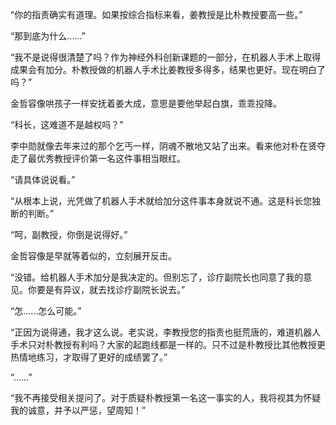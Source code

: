 “你的指责确实有道理。如果按综合指标来看，姜教授是比朴教授要高一些。”

“那到底为什么……”

“我不是说得很清楚了吗？作为神经外科创新课题的一部分，在机器人手术上取得成果会有加分。朴教授做的机器人手术比姜教授多得多，结果也更好。现在明白了吗？”

金哲容像哄孩子一样安抚着姜大成，意思是要他举起白旗，乖乖投降。

“科长，这难道不是越权吗？”

李中勋就像去年来过的那个乞丐一样，阴魂不散地又站了出来。看来他对朴在贤夺走了最优秀教授评价第一名这件事相当眼红。

“请具体说说看。”

“从根本上说，光凭做了机器人手术就给加分这件事本身就说不通。这是科长您独断的判断。”

“呵，副教授，你倒是说得好。”

金哲容像是早就等着似的，立刻展开反击。

“没错。给机器人手术加分是我决定的。但别忘了，诊疗副院长也同意了我的意见。你要是有异议，就去找诊疗副院长说去。”

“怎……怎么可能。”

“正因为说得通，我才这么说。老实说，李教授您的指责也挺荒唐的，难道机器人手术只对朴教授有利吗？大家的起跑线都是一样的。只不过是朴教授比其他教授更热情地练习，才取得了更好的成绩罢了。”

“……”

“我不再接受相关提问了。对于质疑朴教授第一名这一事实的人，我将视其为怀疑我的诚意，并予以严惩，望周知！”